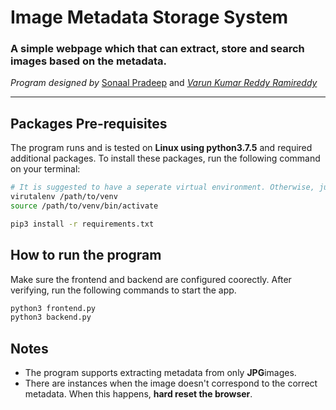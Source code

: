 # Image Metadata Storage System

### A simple webpage which that can extract, store and search images based on the metadata.

<i>Program designed by </i>[Sonaal Pradeep](https://github.com/sonaalPradeep) and <i>[Varun Kumar Reddy Ramireddy](https://github.com/varunrami)</i>

<hr>

## Packages Pre-requisites
The program runs and is tested on <b>Linux using python3.7.5</b> and required additional packages. To install these packages, run the following command on your terminal:
```bash
# It is suggested to have a seperate virtual environment. Otherwise, just run the pip3 command. You need to have virtualenv installed for this.
virutalenv /path/to/venv
source /path/to/venv/bin/activate

pip3 install -r requirements.txt
```

## How to run the program
Make sure the frontend and backend are configured coorectly. After verifying, run the following commands to start the app.
```bash
python3 frontend.py
python3 backend.py
```

## Notes
* The program supports extracting metadata from only <b>JPG</b>images.
* There are instances when the image doesn't correspond to the correct metadata. When this happens, <b>hard reset the browser</b>.